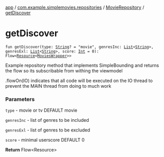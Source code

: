 [app](../../index.md) / [com.example.simplemovies.repositories](../index.md) / [MovieRepository](index.md) / [getDiscover](./get-discover.md)

# getDiscover

`fun getDiscover(type: `[`String`](https://kotlinlang.org/api/latest/jvm/stdlib/kotlin/-string/index.html)`? = "movie", genresInc: `[`List`](https://kotlinlang.org/api/latest/jvm/stdlib/kotlin.collections/-list/index.html)`<`[`String`](https://kotlinlang.org/api/latest/jvm/stdlib/kotlin/-string/index.html)`>, genresExl: `[`List`](https://kotlinlang.org/api/latest/jvm/stdlib/kotlin.collections/-list/index.html)`<`[`String`](https://kotlinlang.org/api/latest/jvm/stdlib/kotlin/-string/index.html)`>, score: `[`Int`](https://kotlinlang.org/api/latest/jvm/stdlib/kotlin/-int/index.html)` = 0): Flow<`[`Resource`](../../com.example.simplemovies.network/-resource/index.md)`<`[`MoviesWrapper`](../../com.example.simplemovies.domain/-movies-wrapper/index.md)`>>`

Example repository method that implements SimpleBounding and returns the flow so its
subscribable from withing the viewmodel

.flowOn(IO) indicates that all code will be executed on the IO thread to prevent the MAIN
thread from doing to much work

### Parameters

`type` - movie or tv DEFAULT movie

`genresInc` - list of genres to be included

`genresExl` - list of genres to be excluded

`score` - minimal userscore DEFAULT 0

**Return**
Flow&lt;Resource&gt;

